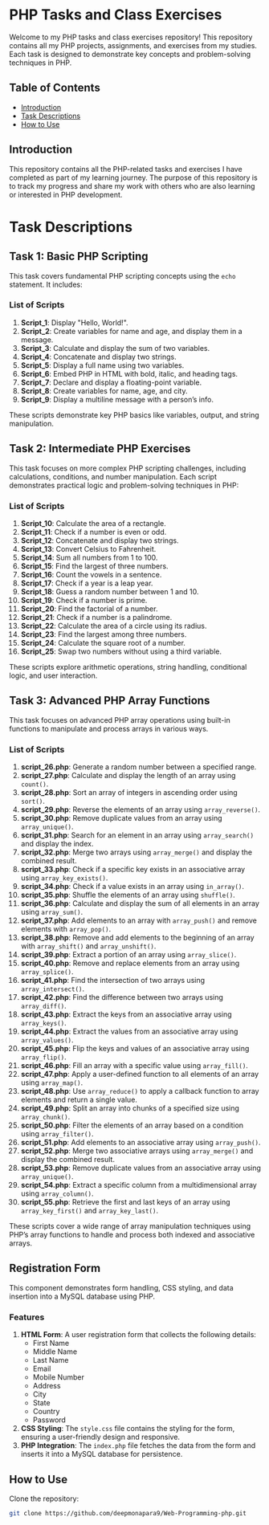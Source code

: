 # PHP Tasks and Class Exercises

Welcome to my PHP tasks and class exercises repository! This repository contains all my PHP projects, assignments, and exercises from my studies. Each task is designed to demonstrate key concepts and problem-solving techniques in PHP.

## Table of Contents

- [Introduction](#introduction)
- [Task Descriptions](#task-descriptions)
- [How to Use](#how-to-use)

## Introduction

This repository contains all the PHP-related tasks and exercises I have completed as part of my learning journey. The purpose of this repository is to track my progress and share my work with others who are also learning or interested in PHP development.

# Task Descriptions

## Task 1: Basic PHP Scripting

This task covers fundamental PHP scripting concepts using the `echo` statement. It includes:

### List of Scripts

1. **Script_1**: Display "Hello, World!".
2. **Script_2**: Create variables for name and age, and display them in a message.
3. **Script_3**: Calculate and display the sum of two variables.
4. **Script_4**: Concatenate and display two strings.
5. **Script_5**: Display a full name using two variables.
6. **Script_6**: Embed PHP in HTML with bold, italic, and heading tags.
7. **Script_7**: Declare and display a floating-point variable.
8. **Script_8**: Create variables for name, age, and city.
9. **Script_9**: Display a multiline message with a person’s info.

These scripts demonstrate key PHP basics like variables, output, and string manipulation.


## Task 2: Intermediate PHP Exercises

This task focuses on more complex PHP scripting challenges, including calculations, conditions, and number manipulation. Each script demonstrates practical logic and problem-solving techniques in PHP:

### List of Scripts

1. **Script_10**: Calculate the area of a rectangle.
2. **Script_11**: Check if a number is even or odd.
3. **Script_12**: Concatenate and display two strings.
4. **Script_13**: Convert Celsius to Fahrenheit.
5. **Script_14**: Sum all numbers from 1 to 100.
6. **Script_15**: Find the largest of three numbers.
7. **Script_16**: Count the vowels in a sentence.
8. **Script_17**: Check if a year is a leap year.
9. **Script_18**: Guess a random number between 1 and 10.
10. **Script_19**: Check if a number is prime.
11. **Script_20**: Find the factorial of a number.
12. **Script_21**: Check if a number is a palindrome.
13. **Script_22**: Calculate the area of a circle using its radius.
14. **Script_23**: Find the largest among three numbers.
15. **Script_24**: Calculate the square root of a number.
16. **Script_25**: Swap two numbers without using a third variable.

These scripts explore arithmetic operations, string handling, conditional logic, and user interaction.

## Task 3: Advanced PHP Array Functions

This task focuses on advanced PHP array operations using built-in functions to manipulate and process arrays in various ways.

### List of Scripts

1. **script_26.php**: Generate a random number between a specified range.
2. **script_27.php**: Calculate and display the length of an array using `count()`.
3. **script_28.php**: Sort an array of integers in ascending order using `sort()`.
4. **script_29.php**: Reverse the elements of an array using `array_reverse()`.
5. **script_30.php**: Remove duplicate values from an array using `array_unique()`.
6. **script_31.php**: Search for an element in an array using `array_search()` and display the index.
7. **script_32.php**: Merge two arrays using `array_merge()` and display the combined result.
8. **script_33.php**: Check if a specific key exists in an associative array using `array_key_exists()`.
9. **script_34.php**: Check if a value exists in an array using `in_array()`.
10. **script_35.php**: Shuffle the elements of an array using `shuffle()`.
11. **script_36.php**: Calculate and display the sum of all elements in an array using `array_sum()`.
12. **script_37.php**: Add elements to an array with `array_push()` and remove elements with `array_pop()`.
13. **script_38.php**: Remove and add elements to the beginning of an array with `array_shift()` and `array_unshift()`.
14. **script_39.php**: Extract a portion of an array using `array_slice()`.
15. **script_40.php**: Remove and replace elements from an array using `array_splice()`.
16. **script_41.php**: Find the intersection of two arrays using `array_intersect()`.
17. **script_42.php**: Find the difference between two arrays using `array_diff()`.
18. **script_43.php**: Extract the keys from an associative array using `array_keys()`.
19. **script_44.php**: Extract the values from an associative array using `array_values()`.
20. **script_45.php**: Flip the keys and values of an associative array using `array_flip()`.
21. **script_46.php**: Fill an array with a specific value using `array_fill()`.
22. **script_47.php**: Apply a user-defined function to all elements of an array using `array_map()`.
23. **script_48.php**: Use `array_reduce()` to apply a callback function to array elements and return a single value.
24. **script_49.php**: Split an array into chunks of a specified size using `array_chunk()`.
25. **script_50.php**: Filter the elements of an array based on a condition using `array_filter()`.
26. **script_51.php**: Add elements to an associative array using `array_push()`.
27. **script_52.php**: Merge two associative arrays using `array_merge()` and display the combined result.
28. **script_53.php**: Remove duplicate values from an associative array using `array_unique()`.
29. **script_54.php**: Extract a specific column from a multidimensional array using `array_column()`.
30. **script_55.php**: Retrieve the first and last keys of an array using `array_key_first()` and `array_key_last()`.

These scripts cover a wide range of array manipulation techniques using PHP’s array functions to handle and process both indexed and associative arrays.


## Registration Form

This component demonstrates form handling, CSS styling, and data insertion into a MySQL database using PHP.

### Features

1. **HTML Form**: A user registration form that collects the following details:
   - First Name
   - Middle Name
   - Last Name
   - Email
   - Mobile Number
   - Address
   - City
   - State
   - Country
   - Password
2. **CSS Styling**: The `style.css` file contains the styling for the form, ensuring a user-friendly design and responsive.
3. **PHP Integration**: The `index.php` file fetches the data from the form and inserts it into a MySQL database for persistence.


## How to Use

Clone the repository:
   ```bash
   git clone https://github.com/deepmonapara9/Web-Programming-php.git

